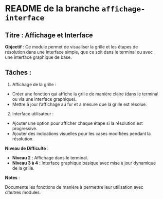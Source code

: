 # README de la branche `affichage-interface`

## Titre : Affichage et Interface

**Objectif** : Ce module permet de visualiser la grille et les étapes de résolution dans une interface simple, que ce soit dans le terminal ou avec une interface graphique de base.

## Tâches :

1. Affichage de la grille :

- Créer une fonction qui affiche la grille de manière claire (dans le terminal ou via une interface graphique).
- Mettre à jour l’affichage au fur et à mesure que la grille est résolue.

2. Interface utilisateur :

- Ajouter une option pour afficher chaque étape si la résolution est progressive.
- Ajouter des indications visuelles pour les cases modifiées pendant la résolution.

**Niveau de Difficulté** :

- **Niveau 2** : Affichage dans le terminal.
- **Niveau 3 à 4** : Interface graphique basique avec mise à jour dynamique de la grille.

**Notes** :

Documente les fonctions de manière à permettre leur utilisation avec d’autres modules.
